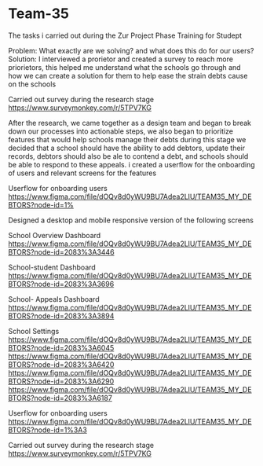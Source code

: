 # Team-35
The tasks i carried out during the Zur Project Phase Training for Studept

Problem: What exactly are we solving? and what does this do for our users?
Solution: I interviewed a prorietor and created a survey to reach more priorietors, this helped me understand what the schools go through and how we can create a solution for them to help ease the strain debts cause on the schools 

Carried out survey during the research stage
https://www.surveymonkey.com/r/5TPV7KG

After the research, we came together as a design team and began to break down our processes into actionable steps, we also began to prioritize features that would help schools manage their debts during this stage we decided that a school should have the ability to add debtors, update their records, debtors should also be ale to contend a debt, and schools should be able to respond to these appeals. i created a userflow for the onboarding of users and relevant screens for the features

Userflow for onboarding users
https://www.figma.com/file/dOQv8d0yWU9BU7Adea2LIU/TEAM35_MY_DEBTORS?node-id=1%

Designed a desktop and mobile responsive version of the following screens

School Overview Dashboard
https://www.figma.com/file/dOQv8d0yWU9BU7Adea2LIU/TEAM35_MY_DEBTORS?node-id=2083%3A3446

School-student Dashboard
https://www.figma.com/file/dOQv8d0yWU9BU7Adea2LIU/TEAM35_MY_DEBTORS?node-id=2083%3A3696

School- Appeals Dashboard
https://www.figma.com/file/dOQv8d0yWU9BU7Adea2LIU/TEAM35_MY_DEBTORS?node-id=2083%3A3894

School Settings
https://www.figma.com/file/dOQv8d0yWU9BU7Adea2LIU/TEAM35_MY_DEBTORS?node-id=2083%3A6045
https://www.figma.com/file/dOQv8d0yWU9BU7Adea2LIU/TEAM35_MY_DEBTORS?node-id=2083%3A6420
https://www.figma.com/file/dOQv8d0yWU9BU7Adea2LIU/TEAM35_MY_DEBTORS?node-id=2083%3A6290
https://www.figma.com/file/dOQv8d0yWU9BU7Adea2LIU/TEAM35_MY_DEBTORS?node-id=2083%3A6187

Userflow for onboarding users
https://www.figma.com/file/dOQv8d0yWU9BU7Adea2LIU/TEAM35_MY_DEBTORS?node-id=1%3A3

Carried out survey during the research stage
https://www.surveymonkey.com/r/5TPV7KG
